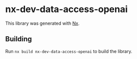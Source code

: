 # nx-dev-data-access-openai

This library was generated with [Nx](https://nx.dev).

## Building

Run `nx build nx-dev-data-access-openai` to build the library.
